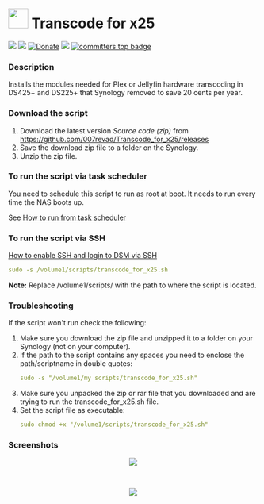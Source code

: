 # <img src="images/icon.png" width="40"> Transcode for x25

<a href="https://github.com/007revad/Transcode_for_x25/releases"><img src="https://img.shields.io/github/release/007revad/Transcode_for_x25.svg"></a>
<a href="https://hits.seeyoufarm.com"><img src="https://hits.seeyoufarm.com/api/count/incr/badge.svg?url=https%3A%2F%2Fgithub.com%2F007revad%2FTranscode_for_x25&count_bg=%2379C83D&title_bg=%23555555&icon=&icon_color=%23E7E7E7&title=views&edge_flat=false"/></a>
[![Donate](https://img.shields.io/badge/Donate-PayPal-green.svg)](https://www.paypal.com/paypalme/007revad)
[![](https://img.shields.io/static/v1?label=Sponsor&message=%E2%9D%A4&logo=GitHub&color=%23fe8e86)](https://github.com/sponsors/007revad)
[![committers.top badge](https://user-badge.committers.top/australia/007revad.svg)](https://user-badge.committers.top/australia/007revad)

### Description

Installs the modules needed for Plex or Jellyfin hardware transcoding in DS425+ and DS225+ that Synology removed to save 20 cents per year.

### Download the script

1. Download the latest version _Source code (zip)_ from https://github.com/007revad/Transcode_for_x25/releases
2. Save the download zip file to a folder on the Synology.
3. Unzip the zip file.

### To run the script via task scheduler

You need to schedule this script to run as root at boot. It needs to run every time the NAS boots up.

See [How to run from task scheduler](https://github.com/007revad/Transcode_for_x25/blob/main/how_to_run_from_scheduler.md)

### To run the script via SSH

[How to enable SSH and login to DSM via SSH](https://kb.synology.com/en-global/DSM/tutorial/How_to_login_to_DSM_with_root_permission_via_SSH_Telnet)

```YAML
sudo -s /volume1/scripts/transcode_for_x25.sh
```

**Note:** Replace /volume1/scripts/ with the path to where the script is located.

### Troubleshooting

If the script won't run check the following:

1. Make sure you download the zip file and unzipped it to a folder on your Synology (not on your computer).
2. If the path to the script contains any spaces you need to enclose the path/scriptname in double quotes:
   ```YAML
   sudo -s "/volume1/my scripts/transcode_for_x25.sh"
   ```
3. Make sure you unpacked the zip or rar file that you downloaded and are trying to run the transcode_for_x25.sh file.
4. Set the script file as executable:
   ```YAML
   sudo chmod +x "/volume1/scripts/transcode_for_x25.sh"
   ```

### Screenshots

<!--- <p align="center">Description of image 1 goes here</p> --->
<p align="center"><img src="/images/IMAGE_NAME.png"></p>

<br>

<!--- <p align="center">Description of image 2 goes here</p> --->
<p align="center"><img src="/images/IMAGE_NAME.png"></p>
